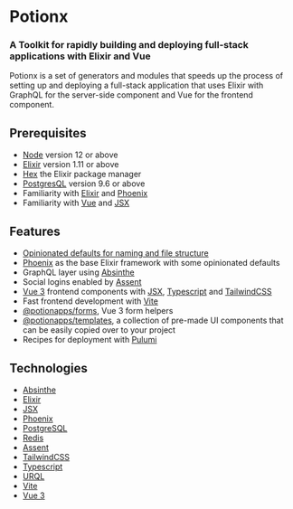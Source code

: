 # Potionx

### A Toolkit for rapidly building and deploying full-stack applications with Elixir and Vue

Potionx is a set of generators and modules that speeds up the process of setting up and deploying a full-stack application that uses Elixir with GraphQL for the server-side component and Vue for the frontend component.

## Prerequisites
- [Node](https://nodejs.org/en/) version 12 or above
- [Elixir](https://elixir-lang.org/install.html) version 1.11 or above
- [Hex](https://hex.pm/docs/usage) the Elixir package manager 
- [PostgresQL](https://www.postgresql.org/) version 9.6 or above
- Familiarity with [Elixir](https://elixir-lang.org/) and [Phoenix](https://www.phoenixframework.org/)
- Familiarity with [Vue](https://vuejs.org/) and [JSX](https://github.com/vuejs/jsx-next)

## Features
- [Opinionated defaults for naming and file structure](/conventions/overview)
- [Phoenix](https://www.phoenixframework.org/) as the base Elixir framework with some opinionated defaults
- GraphQL layer using [Absinthe](http://absinthe-graphql.org/)
- Social logins enabled by [Assent](https://github.com/pow-auth/assent)
- [Vue 3](https://vuejs.org/) frontend components with [JSX](https://github.com/vuejs/jsx-next), [Typescript](https://www.typescriptlang.org/) and [TailwindCSS](https://tailwindcss.com/)
- Fast frontend development with [Vite](https://vitejs.dev/)
- [@potionapps/forms](/forms/hooks), Vue 3 form helpers
- [@potionapps/templates](/generators/ui), a collection of pre-made UI components that can be easily copied over to your project
- Recipes for deployment with [Pulumi](https://www.pulumi.com/)

## Technologies
- [Absinthe](http://absinthe-graphql.org/)
- [Elixir](https://elixir-lang.org/)
- [JSX](https://github.com/vuejs/jsx-next)
- [Phoenix](https://www.phoenixframework.org/)
- [PostgreSQL](https://www.postgresql.org/)
- [Redis](https://redis.io/)
- [Assent](https://github.com/pow-auth/assent)
- [TailwindCSS](https://tailwindcss.com/)
- [Typescript](https://www.typescriptlang.org/)
- [URQL](https://formidable.com/open-source/urql/)
- [Vite](https://vitejs.dev/)
- [Vue 3](https://vuejs.org/)